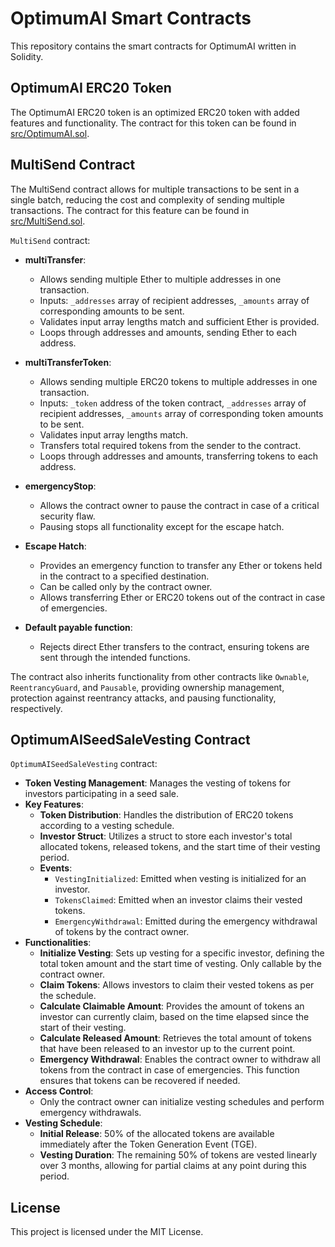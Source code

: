 # OptimumAI Smart Contracts

This repository contains the smart contracts for OptimumAI written in Solidity.

## OptimumAI ERC20 Token

The OptimumAI ERC20 token is an optimized ERC20 token with added features and functionality. The contract for this token can be found in [src/OptimumAI.sol](src/OptimumAI.sol).

## MultiSend Contract

The MultiSend contract allows for multiple transactions to be sent in a single batch, reducing the cost and complexity of sending multiple transactions. The contract for this feature can be found in [src/MultiSend.sol](src/MultiSend.sol).

`MultiSend` contract:

- **multiTransfer**:

  - Allows sending multiple Ether to multiple addresses in one transaction.
  - Inputs: `_addresses` array of recipient addresses, `_amounts` array of corresponding amounts to be sent.
  - Validates input array lengths match and sufficient Ether is provided.
  - Loops through addresses and amounts, sending Ether to each address.

- **multiTransferToken**:

  - Allows sending multiple ERC20 tokens to multiple addresses in one transaction.
  - Inputs: `_token` address of the token contract, `_addresses` array of recipient addresses, `_amounts` array of corresponding token amounts to be sent.
  - Validates input array lengths match.
  - Transfers total required tokens from the sender to the contract.
  - Loops through addresses and amounts, transferring tokens to each address.

- **emergencyStop**:

  - Allows the contract owner to pause the contract in case of a critical security flaw.
  - Pausing stops all functionality except for the escape hatch.

- **Escape Hatch**:

  - Provides an emergency function to transfer any Ether or tokens held in the contract to a specified destination.
  - Can be called only by the contract owner.
  - Allows transferring Ether or ERC20 tokens out of the contract in case of emergencies.

- **Default payable function**:
  - Rejects direct Ether transfers to the contract, ensuring tokens are sent through the intended functions.

The contract also inherits functionality from other contracts like `Ownable`, `ReentrancyGuard`, and `Pausable`, providing ownership management, protection against reentrancy attacks, and pausing functionality, respectively.

## OptimumAISeedSaleVesting Contract

`OptimumAISeedSaleVesting` contract:

- **Token Vesting Management**: Manages the vesting of tokens for investors participating in a seed sale.
- **Key Features**:
  - **Token Distribution**: Handles the distribution of ERC20 tokens according to a vesting schedule.
  - **Investor Struct**: Utilizes a struct to store each investor's total allocated tokens, released tokens, and the start time of their vesting period.
  - **Events**:
    - `VestingInitialized`: Emitted when vesting is initialized for an investor.
    - `TokensClaimed`: Emitted when an investor claims their vested tokens.
    - `EmergencyWithdrawal`: Emitted during the emergency withdrawal of tokens by the contract owner.
- **Functionalities**:
  - **Initialize Vesting**: Sets up vesting for a specific investor, defining the total token amount and the start time of vesting. Only callable by the contract owner.
  - **Claim Tokens**: Allows investors to claim their vested tokens as per the schedule.
  - **Calculate Claimable Amount**: Provides the amount of tokens an investor can currently claim, based on the time elapsed since the start of their vesting.
  - **Calculate Released Amount**: Retrieves the total amount of tokens that have been released to an investor up to the current point.
  - **Emergency Withdrawal**: Enables the contract owner to withdraw all tokens from the contract in case of emergencies. This function ensures that tokens can be recovered if needed.
- **Access Control**:
  - Only the contract owner can initialize vesting schedules and perform emergency withdrawals.
- **Vesting Schedule**:
  - **Initial Release**: 50% of the allocated tokens are available immediately after the Token Generation Event (TGE).
  - **Vesting Duration**: The remaining 50% of tokens are vested linearly over 3 months, allowing for partial claims at any point during this period.

## License

This project is licensed under the MIT License.
